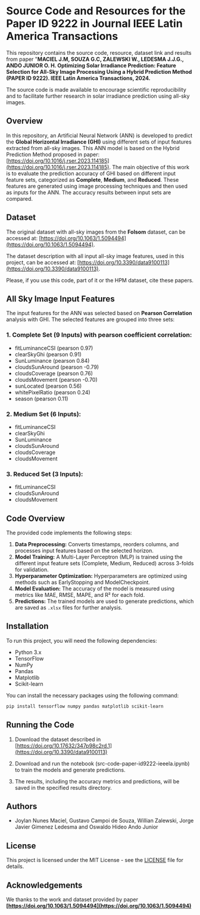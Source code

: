 
# Source Code and Resources for the Paper ID 9222 in Journal IEEE Latin America Transactions 

This repository contains the source code, resource, dataset link and results from paper "**MACIEL J.M, SOUZA G.C, ZALEWSKI W., LEDESMA J.J.G., ANDO JUNIOR O. H. Optimizing Solar Irradiance Prediction: Feature Selection for All-Sky Image Processing Using a Hybrid Prediction Method (PAPER ID 9222). IEEE Latin America Transactions, 2024.** 

The source code is made available to encourage scientific reproducibility and to facilitate further research in solar irradiance prediction using all-sky images.

## Overview

In this repository, an Artificial Neural Network (ANN) is developed to predict the **Global Horizontal Irradiance (GHI)** using different sets of input features extracted from all-sky images. This ANN model is based on the Hybrid Prediction Method proposed in paper: [https://doi.org/10.1016/j.rser.2023.114185](https://doi.org/10.1016/j.rser.2023.114185). The main objective of this work is to evaluate the prediction accuracy of GHI based on different input feature sets, categorized as **Complete**, **Medium**, and **Reduced**. These features are generated using image processing techniques and then used as inputs for the ANN. The accuracy results between input sets are compared.

## Dataset

The original dataset with all-sky images from the **Folsom** dataset, can be accessed at: [https://doi.org/10.1063/1.5094494](https://doi.org/10.1063/1.5094494).

The dataset description with all input all-sky image features, used in this project,  can be accessed at: [https://doi.org/10.3390/data9100113](https://doi.org/10.3390/data9100113).

Please, if you use this code, part of it or the HPM dataset, cite these papers.

## All Sky Image Input Features

The input features for the ANN was selected based on **Pearson Correlation** analysis with GHI. The selected features are grouped into three sets:

### 1. Complete Set (9 Inputs) with pearson coefficient correlation:
- fitLuminanceCSI (pearson 0.97)
- clearSkyGhi (pearson 0.91)
- SunLuminance (pearson 0.84)
- cloudsSunAround (pearson -0.79)
- cloudsCoverage (pearson 0.76)
- cloudsMovement (pearson -0.70)
- sunLocated (pearson 0.56)
- whitePixelRatio (pearson 0.24)
- season (pearson 0.11)

### 2. Medium Set (6 Inputs):
- fitLuminanceCSI
- clearSkyGhi
- SunLuminance
- cloudsSunAround
- cloudsCoverage
- cloudsMovement

### 3. Reduced Set (3 Inputs):
- fitLuminanceCSI
- cloudsSunAround
- cloudsMovement

## Code Overview

The provided code implements the following steps:
1. **Data Preprocessing:** Converts timestamps, reorders columns, and processes input features based on the selected horizon.
2. **Model Training:** A Multi-Layer Perceptron (MLP) is trained using the different input feature sets (Complete, Medium, Reduced) across 3-folds for validation.
3. **Hyperparameter Optimization:** Hyperparameters are optimized using methods such as EarlyStopping and ModelCheckpoint.
4. **Model Evaluation:** The accuracy of the model is measured using metrics like MAE, RMSE, MAPE, and R² for each fold.
5. **Predictions:** The trained models are used to generate predictions, which are saved as `.xlsx` files for further analysis.

## Installation

To run this project, you will need the following dependencies:
- Python 3.x
- TensorFlow
- NumPy
- Pandas
- Matplotlib
- Scikit-learn

You can install the necessary packages using the following command:

```bash
pip install tensorflow numpy pandas matplotlib scikit-learn
```

## Running the Code

1. Download the dataset described in [https://doi.org/10.17632/347p98c2rd.1](https://doi.org/10.3390/data9100113) 

2. Download and run the notebook (src-code-paper-id9222-ieeela.ipynb) to train the models and generate predictions.

3. The results, including the accuracy metrics and predictions, will be saved in the specified results directory.

## Authors

- Joylan Nunes Maciel, Gustavo Campoi de Souza, Willian Zalewski, Jorge Javier Gimenez Ledesma and Oswaldo Hideo Ando Junior

## License

This project is licensed under the MIT License - see the [LICENSE](LICENSE) file for details.

## Acknowledgements

We thanks to the work and dataset provided by paper **[https://doi.org/10.1063/1.5094494](https://doi.org/10.1063/1.5094494)**
